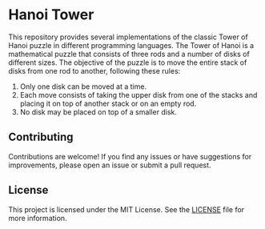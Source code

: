 # Hanoi Tower

This repository provides several implementations of the classic Tower of Hanoi puzzle in different programming languages. The Tower of Hanoi is a mathematical puzzle that consists of three rods and a number of disks of different sizes. The objective of the puzzle is to move the entire stack of disks from one rod to another, following these rules:

1. Only one disk can be moved at a time.
2. Each move consists of taking the upper disk from one of the stacks and placing it on top of another stack or on an empty rod.
3. No disk may be placed on top of a smaller disk.

## Contributing

Contributions are welcome! If you find any issues or have suggestions for improvements, please open an issue or submit a pull request.

## License

This project is licensed under the MIT License. See the [LICENSE](LICENSE) file for more information.
